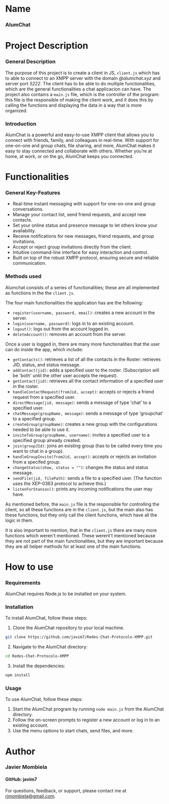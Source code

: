 # Name

### AlumChat

# Project Description

### General Description

The purpose of this project is to create a client in JS, `client.js` which has to able to connect to an XMPP server with the domain *@alumchat.xyz* and server port *5222*. The client has to be able to do multiple functionalities, which are the general functionalities a chat applicacion can have. The project also contains a `main.js` file, which is the controller of the program: this file is the responsible of making the client work, and it does this by calling the functions and displaying the data in a way that is more organized. 

### Introduction

AlumChat is a powerful and easy-to-use XMPP client that allows you to connect with friends, family, and colleagues in real-time. With support for one-on-one and group chats, file sharing, and more, AlumChat makes it easy to stay connected and collaborate with others. Whether you’re at home, at work, or on the go, AlumChat keeps you connected.

# Functionalities

### General Key-Features

- Real-time instant messaging with support for one-on-one and group conversations.
- Manage your contact list, send friend requests, and accept new contacts.
- Set your online status and presence message to let others know your availability.
- Receive notifications for new messages, friend requests, and group invitations.
- Accept or reject group invitations directly from the client.
- Intuitive command-line interface for easy interaction and control.
- Built on top of the robust XMPP protocol, ensuring secure and reliable communication.

### Methods used

Alumchat consists of a series of functionalities; these are all implemented as functions in the the `client.js`.

The four main functionalities the application has are the following:
- `register(username, password, email)`: creates a new account in the server.
- `login(username, password)`: logs in to an existing account.
- `logout()`: logs out from the account logged in.
- `deleteAccount()`: removes an account from the server.

Once a user is logged in, there are many more functionalities that the user can do inside the app, which include:
- `getContacts()`: retrieves a list of all the contacts in the Roster: retrieves JID, status, and status message. 
- `addContact(jid)`: adds a specified user to the roster. (Subscription will be 'both' until the other user accepts the request).
- `getContact(jid)`: retrieves all the contact information of a specified user in the roster.
- `handleContactRequest(fromJid, accept)`: accepts or rejects a friend request from a specified user.
- `directMessage(jid, message)`: sends a message of type 'chat' to a specified user.
- `chatMessage(groupName, message)`: sends a message of type 'groupchat' to a specified group.
- `createGroup(groupName)`: creates a new group with the configurations needed to be able to use it.
- `inviteToGroup(groupName, username)`: invites a specified user to a specified group already created.
- `join(groupJId)`: joins an existing group (has to be called every time you want to chat in a group).
- `handleGroupInvite(fromJid, accept)`: accepts or rejects an invitation from a specifed group.
- `changeStatus(show, status = "")`: changes the status and status message.
- `sendFile(jid, filePath)`: sends a file to a specified user. (The function uses the XEP-0363 protocol to achieve this.)
- `listenForStanzas()`: prints any incoming notifications the user may have.

As mentioned before, the `main.js` file is the responsible for controlling the client, so all these functions are in the `client.js`, but the main also has these functions, but they only call the client functions, which have all the logic in them. 

It is also important to mention, that in the `client.js` there are many more functions which weren't mentioned. These werent't mentioned because they are not part of the main functionalities, but they are important because they are all helper methods for at least one of the main functions.

# How to use

### Requirements
AlumChat requires Node.js to be installed on your system.

### Installation
To install AlumChat, follow these steps:

1. Clone the AlumChat repository to your local machine.
```bash
git clone https://github.com/javim7/Redes-Chat-Protocolo-XMPP.git
```

2. Navigate to the AlumChat directory:
```bash
cd Redes-Chat-Protocolo-XMPP
```

3. Install the dependencies:
```bash
npm install
```

### Usage
To use AlumChat, follow these steps:

1. Start the AlumChat program by running `node main.js` from the AlumChat directory.
2. Follow the on-screen prompts to register a new account or log in to an existing account.
3. Use the menu options to start chats, send files, and more.

# Author

### Javier Mombiela
#### GitHub: javim7

For questions, feedback, or support, please contact me at [rjmombiela@gmail.com](mailto:rjmombiela@gmail.com).